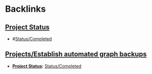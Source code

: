 
# Backlinks
## [Project Status](<Project Status.md>)
- #[Status/Completed](<../Status/Completed.md>)

## [Projects/Establish automated graph backups](<Projects/Establish automated graph backups.md>)
- **[Project Status](<../Project Status.md>):** [Status/Completed](<../Status/Completed.md>)

